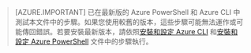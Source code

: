> [AZURE.IMPORTANT] 已在最新版的 Azure PowerShell 和 Azure CLI 中測試本文件中的步驟。如果您使用較舊的版本，這些步驟可能無法運作或可能傳回錯誤。若要安裝最新版本，請依照[安裝和設定 Azure CLI](../articles/xplat-cli-install.md) 和[安裝和設定 Azure PowerShell](../articles/powershell-install-configure.md) 文件中的步驟執行。

<!---HONumber=AcomDC_0420_2016-->